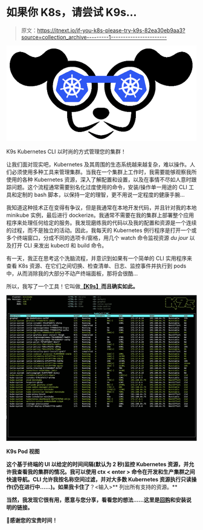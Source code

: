 # 如果你 K8s，请尝试 K9s…

> 原文：<https://itnext.io/if-you-k8s-please-try-k9s-82ea30eb9aa3?source=collection_archive---------1----------------------->

![](img/5c7a5d7eabcc2da36a95300b46ae6f5e.png)

K9s Kubernetes CLI 以时尚的方式管理您的集群！

让我们面对现实吧，Kubernetes 及其周围的生态系统越来越复杂，难以操作。人们必须使用多种工具来管理集群。当我在一个集群上工作时，我需要能够观察我所使用的各种 Kubernetes 资源，深入了解配置和设置，以及在事情不尽如人意时跟踪问题。这个流程通常需要别名化过度使用的命令，安装/操作单一用途的 CLI 工具和定制的 bash 脚本，以保持一定的理智，更不用说一定程度的健康手腕...

我知道这种技术正在变得有争议，但是我通常在本地开发代码，并且针对我的本地 minikube 实例，最后进行 dockerize。我通常不需要在我的集群上部署整个应用程序来处理任何给定的服务。我发现磨练我的代码以及我的配置和资源是一个连续的过程，而不是独立的活动。因此，我每天的 Kubernetes 例行程序是打开一个或多个终端窗口，分成不同的选项卡/窗格，用几个 watch 命令监视资源 *du jour* 以及打开 CLI 来发出 kubectl 和 build 命令。

有一天，我正在思考这个洗脑流程，并意识到如果有一个简单的 CLI 实用程序来查看 K8s 资源、在它们之间切换、检查清单、日志、监控事件并执行到 pods 中，从而消除我的大部分不动产终端面板，那将会很酷…

所以，我写了一个工具！它叫做[**【K9s】**](https://k9ss.io)**而且确实如此。**

**![](img/899fbf9f8397a754fa8868b30ddaded0.png)**

**K9s Pod 视图**

**这个基于终端的 UI 以给定的时间间隔(默认为 2 秒)监控 Kubernetes 资源，并允许我查看我的集群的情况。我可以使用 **ctx < enter >** 命令在开发和生产集群之间快速导航。CLI 允许我按名称空间过滤，并对大多数 Kubernetes 资源执行只读操作(仍在进行中……)。如果我卡住了**？<输入>** 列出所有支持的资源。**

**当然，我发现它很有用，愿意与您分享，看看您的想法……这里是[回购](https://github.com/derailed/k9s)和安装说明的链接。**

**🐶感谢您的宝贵时间！**